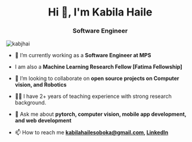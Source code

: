<h1 align="center">Hi 👋, I'm Kabila Haile</h1>
<h3 align="center">Software Engineer</h3>

<p align="left"> <img src="https://komarev.com/ghpvc/?username=kabjhai" alt="kabjhai" /> </p>

- 🔭 I’m currently working as a **Software Engineer at MPS**
  
- I am also a **Machine Learning Research Fellow [Fatima Fellowship]**

- 👯 I’m looking to collaborate on **open source projects on Computer vision, and Robotics**

- 👨‍🏫 I have 2+ years of teaching experience with strong research background. 

- 💬 Ask me about **pytorch, computer vision, mobile app development, and web development**

- 📫 How to reach me **kabilahailesoboka@gmail.com, [LinkedIn](https://www.linkedin.com/in/kabila-haile/)**

<!-- [![Top Langs](https://github-readme-stats.vercel.app/api/top-langs/?username=kabjhai&count_private=true)](https://github.com/anuraghazra/github-readme-stats) -->

<!-- <img align="center" src="https://github-readme-stats.vercel.app/api?username=kabjhai&show_icons=true&count_private=true" alt="kabjhai" /> -->
